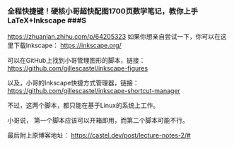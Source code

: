 ### 全程快捷键！硬核小哥超快配图1700页数学笔记，教你上手LaTeX+Inkscape ###S  
https://zhuanlan.zhihu.com/p/64205323
如果你想亲自尝试一下，你可以在这里下载Inkscape：
https://inkscape.org/

可以在GitHub上找到小哥管理图形的脚本，链接：
https://github.com/gillescastel/inkscape-figures

以及，小哥的Inkscape快捷方式管理器，链接：
https://github.com/gillescastel/inkscape-shortcut-manager

不过，这两个脚本，都只能在基于Linux的系统上工作。

小哥说， 第一个脚本应该可以开箱即用，而第二个脚本可能不行。

最后附上原博客地址：
https://castel.dev/post/lecture-notes-2/#
